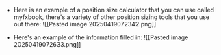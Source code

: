 
- Here is an example of a position size calculator that you can use called myfxbook, there's a variety of other position sizing tools that you use out there:
	![[Pasted image 20250419072342.png]]

- Here's an example of the information filled in:
	![[Pasted image 20250419072633.png]]